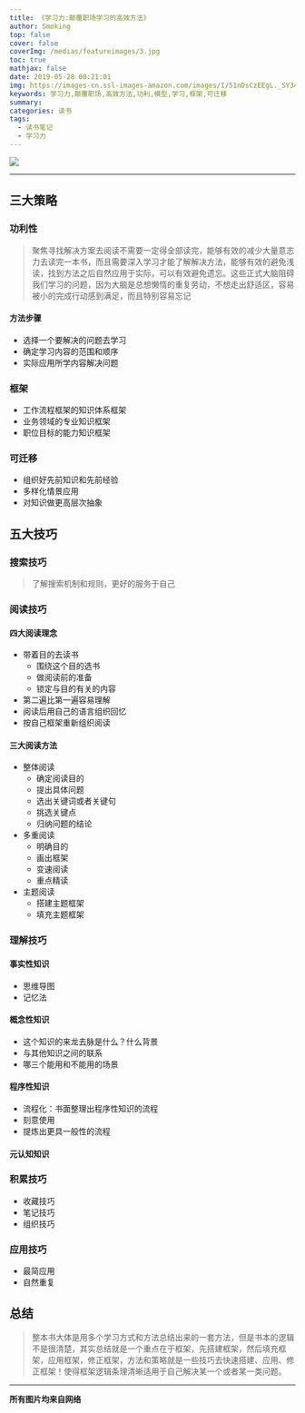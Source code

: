 ```yaml
---
title: 《学习力:颠覆职场学习的高效方法》
author: Smoking
top: false
cover: false
coverImg: /medias/featureimages/3.jpg
toc: true
mathjax: false
date: 2019-05-28 00:21:01
img: https://images-cn.ssl-images-amazon.com/images/I/51nDsCzEEgL._SY346_.jpg
keywords: 学习力,颠覆职场,高效方法,功利,模型,学习,框架,可迁移
summary:
categories: 读书
tags:
  - 读书笔记
  - 学习力
---
```


![](https://images-cn.ssl-images-amazon.com/images/I/51nDsCzEEgL._SY346_.jpg)


---

## 三大策略

### 功利性
>    聚焦寻找解决方案去阅读不需要一定得全部读完，能够有效的减少大量意志力去读完一本书，而且需要深入学习才能了解解决方法，能够有效的避免浅读，找到方法之后自然应用于实际，可以有效避免遗忘。这些正式大脑阻碍我们学习的问题，因为大脑是总想懒惰的重复劳动，不想走出舒适区，容易被小的完成行动感到满足，而且特别容易忘记

#### 方法步骤
* 选择一个要解决的问题去学习
* 确定学习内容的范围和顺序
* 实际应用所学内容解决问题

### 框架
* 工作流程框架的知识体系框架
* 业务领域的专业知识框架
* 职位目标的能力知识框架

### 可迁移
* 组织好先前知识和先前经验
* 多样化情景应用
* 对知识做更高层次抽象

## 五大技巧

### 搜索技巧 
>   了解搜索机制和规则，更好的服务于自己
    
### 阅读技巧

#### 四大阅读理念
* 带着目的去读书
	* 围绕这个目的选书
	* 做阅读前的准备
	* 锁定与目的有关的内容
* 第二遍比第一遍容易理解
* 阅读后用自己的语言组织回忆
* 按自己框架重新组织阅读

#### 三大阅读方法
* 整体阅读
	* 确定阅读目的
	* 提出具体问题
	* 选出关键词或者关键句
	* 挑选关键点
	* 归纳问题的结论
* 多重阅读
	* 明确目的
	* 画出框架
	* 变速阅读
	* 重点精读
* 主题阅读
	* 搭建主题框架
	* 填充主题框架
 
### 理解技巧

#### 事实性知识
* 思维导图
* 记忆法


#### 概念性知识
* 这个知识的来龙去脉是什么？什么背景
* 与其他知识之间的联系
* 哪三个能用和不能用的场景

#### 程序性知识
* 流程化：书面整理出程序性知识的流程
* 刻意使用
* 提炼出更具一般性的流程

#### 元认知知识

### 积累技巧
* 收藏技巧
* 笔记技巧
* 组织技巧

### 应用技巧
* 最简应用
* 自然重复



## 总结
>    整本书大体是用多个学习方式和方法总结出来的一套方法，但是书本的逻辑不是很清楚，其实总结就是一个重点在于框架，先搭建框架，然后填充框架，应用框架，修正框架，方法和策略就是一些技巧去快速搭建、应用、修正框架！使得框架逻辑条理清晰适用于自己解决某一个或者某一类问题。


------------------------------------------------
**所有图片均来自网络**